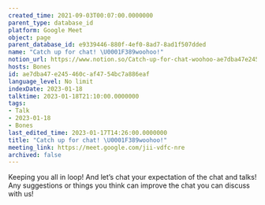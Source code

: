 ```yaml
---
created_time: 2021-09-03T00:07:00.0000000
parent_type: database_id
platform: Google Meet
object: page
parent_database_id: e9339446-880f-4ef0-8ad7-8ad1f507dded
name: "Catch up for chat! \U0001F389woohoo!"
notion_url: https://www.notion.so/Catch-up-for-chat-woohoo-ae7dba47e245460caf4754bc7a886eaf
hosts: Bones
id: ae7dba47-e245-460c-af47-54bc7a886eaf
language_level: No limit
indexDate: 2023-01-18
talktime: 2023-01-18T21:10:00.0000000
tags:
- Talk
- 2023-01-18
- Bones
last_edited_time: 2023-01-17T14:26:00.0000000
title: "Catch up for chat! \U0001F389woohoo!"
meeting_link: https://meet.google.com/jii-vdfc-nre
archived: false
---
```


Keeping you all in loop! And let’s chat your expectation of the chat and talks!
Any suggestions or things you think can improve the chat you can discuss with us!





